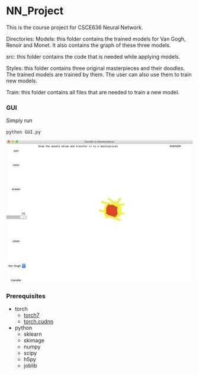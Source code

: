# NN_Project
This is the course project for CSCE636 Neural Network.

Directories:
Models: this folder contains the trained models for Van Gogh, Renoir and Monet. It also contains the graph of these three models.

src: this folder contains the code that is needed while applying models.

Styles: this folder contains three original masterpieces and their doodles. The trained models are trained by them. The user can also use them to train new models.

Train: this folder contains all files that are needed to train a new model. 

### GUI
Simply run
```
python GUI.py
```
![](GUI/GUI.png)

### Prerequisites
- torch
  - [torch7](torch-hdf5)
  - [torch.cudnn](https://github.com/soumith/cudnn.torch)
- python
  - sklearn
  - skimage
  - numpy
  - scipy
  - h5py
  - joblib
  
